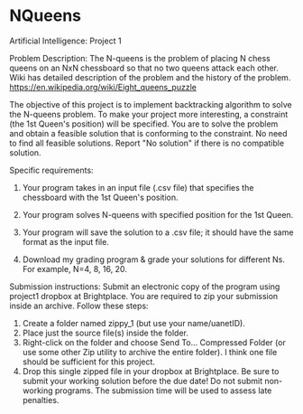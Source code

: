 # NQueens
Artificial Intelligence: Project 1

Problem Description: The N-queens is the problem of placing N chess queens on an NxN chessboard so that no two queens attack each other. Wiki has detailed description of the problem and the history of the problem. https://en.wikipedia.org/wiki/Eight_queens_puzzle

The objective of this project is to implement backtracking algorithm to solve the N-queens problem. To make your project more interesting, a constraint (the 1st Queen's position) will be specified. You are to solve the problem and obtain a feasible solution that is conforming to the constraint. No need to find all feasible solutions. Report "No solution" if there is no compatible solution.

Specific requirements:

1. Your program takes in an input file (.csv file) that specifies the chessboard with the 1st Queen's position. 

2. Your program solves N-queens with specified position for the 1st Queen.

3. Your program will save the solution to a .csv file; it should have the same format as the input file. 

4. Download my grading program & grade your solutions for different Ns. For example, N=4, 8, 16, 20.

Submission instructions:
Submit an electronic copy of the program using project1 dropbox at Brightplace. You are required to zip your submission inside an archive. Follow these steps:

1. Create a folder named zippy_1 (but use your name/uanetID). 
2. Place just the source file(s) inside the folder.
3. Right-click on the folder and choose Send To... Compressed Folder (or use some other Zip utility to archive the entire folder). I think one file should be sufficient for this project.
4. Drop this single zipped file in your dropbox at Brightplace.
Be sure to submit your working solution before the due date! Do not submit non-working programs. The submission time will be used to assess late penalties.